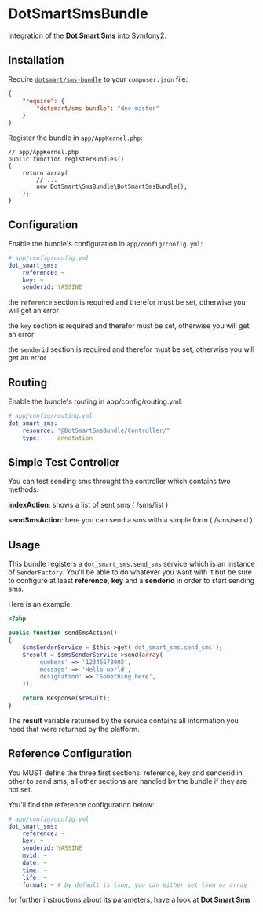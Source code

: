 DotSmartSmsBundle
=====================

Integration of the [**Dot Smart Sms**](http://www.dot-smart.com/documentations/sms/) into Symfony2.


Installation
------------

Require [`dotsmart/sms-bundle`](https://packagist.org/packages/dotsmart-sms-bundle)
to your `composer.json` file:


```json
{
    "require": {
        "dotsmart/sms-bundle": "dev-master"
    }
}
```

Register the bundle in `app/AppKernel.php`:

    // app/AppKernel.php
    public function registerBundles()
    {
        return array(
            // ...
            new DotSmart\SmsBundle\DotSmartSmsBundle(),
        );
    }


Configuration
-------------

Enable the bundle's configuration in `app/config/config.yml`:

``` yaml
# app/config/config.yml
dot_smart_sms:
    reference: ~
    key: ~ 
    senderid: YASSINE
```

the `reference` section is required and therefor must be set, otherwise you will get an error

the `key` section is required and therefor must be set, otherwise you will get an error

the `senderid` section is required and therefor must be set, otherwise you will get an error


Routing
-------------

Enable the bundle's routing in app/config/routing.yml:

``` yaml
# app/config/routing.yml
dot_smart_sms:
    resource: "@DotSmartSmsBundle/Controller/"
    type:     annotation
```


Simple Test Controller
-----------------------

You can test sending sms throught the controller which contains two methods:

**indexAction**: shows a list of sent sms ( /sms/list )

**sendSmsAction**: here you can send a sms with a simple form ( /sms/send )


Usage
-----

This bundle registers a `dot_smart_sms.send_sms` service which is an instance
of `SenderFactory`. You'll be able to do whatever you want with it but be sure to
configure at least **reference**, **key** and a **senderid** in order to start sending sms.

Here is an example:

```php
<?php

public function sendSmsAction()
{
    $smsSenderService = $this->get('dot_smart_sms.send_sms');
    $result = $smsSenderService->send(array(
        'numbers' => '12345678902',
        'message' => 'Hello world',
        'designation' => 'Something here',
    ));

    return Response($result);
}
```

The **result** variable returned by the service contains all information you need that were returned by the platform.


Reference Configuration
-----------------------

You MUST define the three first sections: reference, key and senderid in other to send sms, all other sections are handled by the bundle if they are not set. 

You'll find the reference configuration below:

``` yaml
# app/config/config.yml
dot_smart_sms:
    reference: ~
    key: ~ 
    senderid: YASSINE
    myid: ~
    date: ~
    time: ~
    life: ~
    format: ~ # by default is json, you can either set json or array
```
for further instructions about its parameters, have a look at [**Dot Smart Sms**](http://www.dot-smart.com/documentations/sms/les-api-soap-php/)